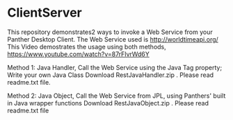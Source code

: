 # ClientServer
This repository demonstrates2 ways to invoke a Web Service from  your Panther Desktop Client. The Web Service used is http://worldtimeapi.org/
This Video demostrates the usage using  both methods, https://www.youtube.com/watch?v=87rFIvrWd6Y

Method 1:
Java Handler, Call the Web Service using the Java Tag property; Write your own Java Class
Download RestJavaHandler.zip . Please read readme.txt file.



Method 2:
Java Object,  Call the Web Service  from JPL, using Panthers' built in  Java wrapper functions
Download RestJavaObject.zip . Please read readme.txt file
 

 

 
